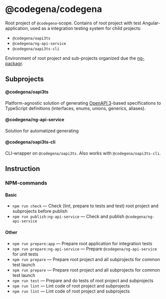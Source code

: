# @codegena/codegena

Root project of `@codegena`-scope. Contains of root project with test
Angular-application, used as a integration testing system for child projects:

- `@codegena/oapi3ts`
- `@codegena/ng-api-service`
- `@codegena/oapi3ts-cli`

Environment of root project and sub-projects organized due the
[ng-packagr](https://www.npmjs.com/package/ng-packagr).

## Subprojects

#### @codegena/oapi3ts

Platform-agnostic solution of generating [OpenAPI 3](https://swagger.io/specification/)-based
specifications to TypeScript definitions (interfaces, enums, unions, generics, aliases).

#### @codegena/ng-api-service

Solution for automatized generating

#### @codegena/oapi3ts-cli

CLI-wrapper on `@codegena/oapi3ts`. Also works with `@codegena/oapi3ts-cli`.

## Instruction

### NPM-commands

#### Basic

- `npm run check` — Check (lint, prepare to tests and test) root project and subprojects before publish
- `npm run publish:ng-api-service` — Check and publish `@codegena/ng-api-service`

#### Other

- `npm run prepare:app` — Prepare root application for integration tests
- `npm run prepare:ng-api-service` — Prepare `@codegena/ng-api-service` for unit tests
- `npm run prepare` — Prepare root project and all subprojects for common test launch
- `npm run prepare` — Prepare root project and all subprojects for common test launch
- `npm run test` — Prepare and do tests of root project and subprojects
- `npm run lint` — Lint code of root project and subprojects
- `npm run lint` — Lint code of root project and subprojects